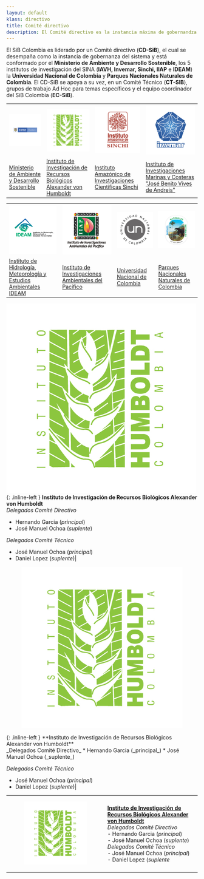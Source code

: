 ```yaml
---
layout: default
klass: directivo
title: Comité directivo
description: El Comité directivo es la instancia máxima de gobernandza del SiB Colombia
---
```


El SiB Colombia es liderado por un Comité directivo (**CD-SiB**), el cual se desempaña como la instancia de gobernanza del sistema y está conformado por el **Ministerio de Ambiente y Desarrollo Sostenible**, los 5 institutos de investigación del SINA (**IAVH, Invemar, Sinchi, IIAP** e **IDEAM**) la **Universidad Nacional de Colombia** y **Parques Nacionales Naturales de Colombia**. El CD-SiB se apoya a su vez, en un Comité Técnico (**CT-SIB**), grupos de trabajo Ad Hoc para temas específicos y el equipo coordinador del SiB Colombia (**EC-SiB**).


<table cellspacing="0" cellpadding="0">
  <tr>
    <th class="orga1"><img src="/assets/images/logosEntidades/MADS.png" alt="Avatar" class="profile-pic" style="width:200px"></th>
    <th class="orga2"><img src="/assets/images/logosEntidades/InstitutoHumboldt.jpg" alt="Avatar" class="profile-pic" style="width:200px"></th>
    <th class="orga3"><img src="/assets/images/logosEntidades/SINCHI.jpg" alt="Avatar" class="profile-pic" style="width:200px"></th>
    <th class="orga4"><img src="/assets/images/logosEntidades/Invemar.jpg" alt="Avatar" class="profile-pic" style="width:200px"></th> 
  </tr>
  <tr>
    <td><a href="https://www.minambiente.gov.co/" target="_blank">Ministerio de Ambiente y Desarrollo Sostenible</a></td>
    <td><a href="http://www.humboldt.org.co/es/" target="_blank">Instituto de Investigación de Recursos Biológicos Alexander von Humboldt</a></td>
    <td><a href="https://sinchi.org.co/" target="_blank">Instituto Amazónico de Investigaciones Científicas Sinchi</a></td>
      <td><a href="http://www.invemar.org.co/" target="_blank">Instituto de Investigaciones Marinas y Costeras "José Benito Vives de Andreis"</a></td>
  </tr>
</table>


<table cellspacing="0" cellpadding="0">
  <tr>
    <th class="orga1"><img src="/assets/images/logosEntidades/IDEAM.jpg" alt="Avatar" class="profile-pic" style="width:200px"></th>
    <th class="orga2"><img src="/assets/images/logosEntidades/IIAP.jpg" alt="Avatar" class="profile-pic" style="width:200px"></th>
    <th class="orga3"><img src="/assets/images/logosEntidades/UN.jpg" alt="Avatar" class="profile-pic" style="width:200px"></th>
    <th class="orga4"><img src="/assets/images/logosEntidades/PNN.jpg" alt="Avatar" class="profile-pic" style="width:200px"></th> 
  </tr>
  <tr>
    <td><a href="http://www.ideam.gov.co/" target="_blank">Instituto de Hidrología, Meteorología y Estudios Ambientales IDEAM</a></td>
    <td><a href="https://iiap.org.co/" target="_blank">Instituto de Investigaciones Ambientales del Pacífico</a></td>
    <td><a href="https://unal.edu.co/" target="_blank">Universidad Nacional de Colombia</a></td>
    <td><a href="https://www.parquesnacionales.gov.co/portal/es/" target="_blank">Parques Nacionales Naturales de Colombia
</a></td>
  </tr>
</table>

![alt text](/assets/images/logosEntidades/InstitutoHumboldt.jpg){: .inline-left } **Instituto de Investigación de Recursos Biológicos Alexander von Humboldt**
<br>
_Delegados Comité Directivo_
* Hernando Garcia (_principal_)
* José Manuel Ochoa (_suplente_)<br>

_Delegados Comité Técnico_
* José Manuel Ochoa (_principal_)
* Daniel Lopez (_suplente_)|
 

<figure class="image is-128x128"><img src="/assets/images/logosEntidades/InstitutoHumboldt.jpg"></figure>{: .inline-left } **Instituto de Investigación de Recursos Biológicos Alexander von Humboldt**
<br>
_Delegados Comité Directivo_
* Hernando Garcia (_principal_)
* José Manuel Ochoa (_suplente_)<br>

_Delegados Comité Técnico_
* José Manuel Ochoa (_principal_)
* Daniel Lopez (_suplente_)|


|     |      |
|-----|------|
|<figure class="image is-128x128"><img src="/assets/images/logosEntidades/InstitutoHumboldt.jpg"></figure>|[**Instituto de Investigación de Recursos Biológicos Alexander von Humboldt**](http://www.humboldt.org.co/es/)<br>_Delegados Comité Directivo_<br> - Hernando Garcia (_principal_)<br> - José Manuel Ochoa (_suplente_)<br>_Delegados Comité Técnico_<br>- José Manuel Ochoa (_principal_)<br>- Daniel Lopez (_suplente_<br>|
